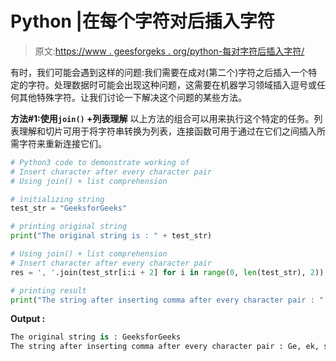 # Python |在每个字符对后插入字符

> 原文:[https://www . geesforgeks . org/python-每对字符后插入字符/](https://www.geeksforgeeks.org/python-insert-character-after-every-character-pair/)

有时，我们可能会遇到这样的问题:我们需要在成对(第二个)字符之后插入一个特定的字符。处理数据时可能会出现这种问题，这需要在机器学习领域插入逗号或任何其他特殊字符。让我们讨论一下解决这个问题的某些方法。

**方法#1:使用`join()` +列表理解**
以上方法的组合可以用来执行这个特定的任务。列表理解和切片可用于将字符串转换为列表，连接函数可用于通过在它们之间插入所需字符来重新连接它们。

```py
# Python3 code to demonstrate working of
# Insert character after every character pair
# Using join() + list comprehension

# initializing string 
test_str = "GeeksforGeeks"

# printing original string 
print("The original string is : " + test_str)

# Using join() + list comprehension
# Insert character after every character pair
res = ', '.join(test_str[i:i + 2] for i in range(0, len(test_str), 2))

# printing result 
print("The string after inserting comma after every character pair : " + res)
```

**Output :**

```py
The original string is : GeeksforGeeks
The string after inserting comma after every character pair : Ge, ek, sf, or, Ge, ek, s

```